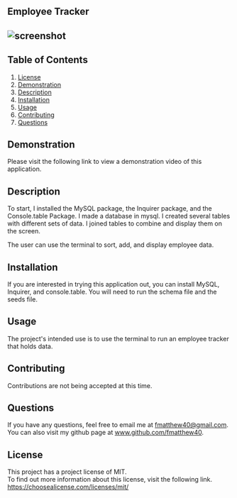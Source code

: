## Employee Tracker

  ## ![screenshot](https://img.shields.io/badge/License-MIT-blue.svg)


  ## Table of Contents
  1.  [License](#license)
  2.  [Demonstration](#demonstration)
  3.  [Description](#description)
  4.  [Installation](#installation)
  5.  [Usage](#usage)
  6.  [Contributing](#contributing)
  7.  [Questions](#questions)

 ## Demonstration
 Please visit the following link to view a demonstration video of this application. 
 

 ## Description
 To start, I installed the MySQL package, the Inquirer package, and the Console.table Package.  I made a database in mysql.  I created several tables with different sets of data.  I joined tables to combine and display them on the screen.  

 The user can use the terminal to sort, add, and display employee data.  

 ## Installation 
 If you are interested in trying this application out, you can install MySQL, Inquirer, and console.table.  You will need to run the schema file and the seeds file.  

 ## Usage 
 The project's intended use is to use the terminal to run an employee tracker that holds data.  

 ## Contributing 
 Contributions are not being accepted at this time. 

 ## Questions
 If you have any questions, feel free to email me at fmatthew40@gmail.com. 
 You can also visit my github page at www.github.com/fmatthew40.
 
 ## License 
 This project has a project license of MIT.  
 To find out more information about this license, visit the following link.
 https://choosealicense.com/licenses/mit/

